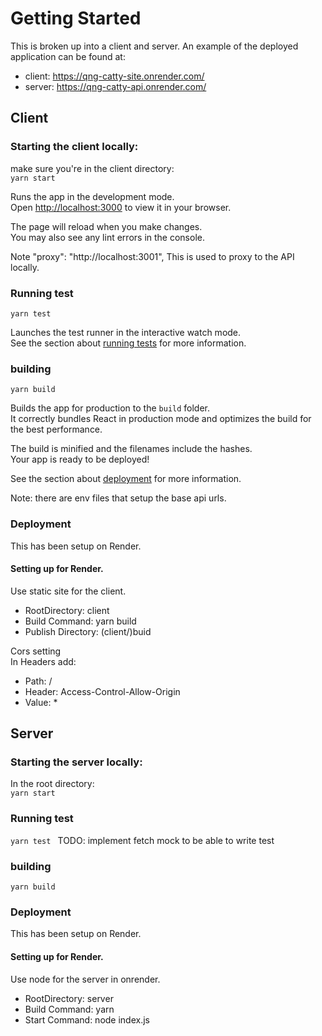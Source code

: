 # Getting Started
This is broken up into a client and server.
An example of the deployed application can be found at:
- client: https://qng-catty-site.onrender.com/
- server: https://qng-catty-api.onrender.com/

## Client
### Starting the client locally:
make sure you're in the client directory: <br/>
`yarn start`

Runs the app in the development mode.\
Open [http://localhost:3000](http://localhost:3000) to view it in your browser.

The page will reload when you make changes.\
You may also see any lint errors in the console.


Note "proxy": "http://localhost:3001",
This is used to proxy to the API locally.

### Running test
`yarn test `

Launches the test runner in the interactive watch mode.\
See the section about [running tests](https://facebook.github.io/create-react-app/docs/running-tests) for more information.

### building
`yarn build`

Builds the app for production to the `build` folder.\
It correctly bundles React in production mode and optimizes the build for the best performance.

The build is minified and the filenames include the hashes.\
Your app is ready to be deployed!

See the section about [deployment](https://facebook.github.io/create-react-app/docs/deployment) for more information.

Note: there are env files that setup the base api urls.

### Deployment
This has been setup on Render.
<br/>
#### Setting up for Render.
Use static site for the client.<br/>

- RootDirectory: client
- Build Command: yarn build
- Publish Directory: (client/)buid

Cors setting<br/>
In Headers add:
- Path: /
- Header: Access-Control-Allow-Origin
- Value: *

## Server
### Starting the server locally:
In the root directory:<br/>
`yarn start`

### Running test
`yarn test `
TODO: implement fetch mock to be able to write test

### building
`yarn build`

### Deployment
This has been setup on Render.
<br/>
#### Setting up for Render.
Use node for the server in onrender.<br/>

- RootDirectory: server
- Build Command: yarn
- Start Command: node index.js

